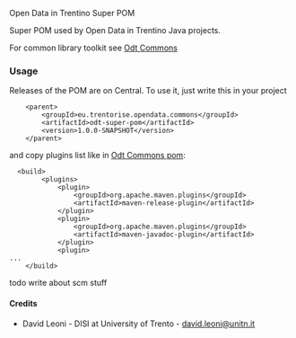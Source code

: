 
Open Data in Trentino Super POM

Super POM used by Open Data in Trentino Java projects. 

For common library toolkit see [Odt Commons](https://github.com/opendatatrentino/odt-commons)

### Usage 

Releases of the POM are on Central. To use it, just write this in your project

```
    <parent>
        <groupId>eu.trentorise.opendata.commons</groupId>
        <artifactId>odt-super-pom</artifactId>
        <version>1.0.0-SNAPSHOT</version>
    </parent>  
```

and copy plugins list like in [Odt Commons pom](https://github.com/opendatatrentino/odt-commons/blob/master/pom.xml): 

```
  <build>
        <plugins>
            <plugin>
                <groupId>org.apache.maven.plugins</groupId>
                <artifactId>maven-release-plugin</artifactId>
            </plugin>             
            <plugin>
                <groupId>org.apache.maven.plugins</groupId>
                <artifactId>maven-javadoc-plugin</artifactId>
            </plugin>             
            <plugin>
...
    </build>
```

todo write about scm stuff

#### Credits

* David Leoni - DISI at University of Trento - david.leoni@unitn.it
